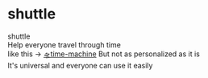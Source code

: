 # shuttle
shuttle   
Help everyone travel through time  
like this → [🛸time-machine](https://github.com/zealleaf/time-machine) But not as personalized as it is  
It's universal and everyone can use it easily
